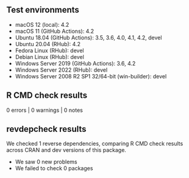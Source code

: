 ## Test environments

* macOS 12 (local): 4.2
* macOS 11 (GitHub Actions): 4.2
* Ubuntu 18.04 (GitHub Actions): 3.5, 3.6, 4.0, 4.1, 4.2, devel
* Ubuntu 20.04 (RHub): 4.2
* Fedora Linux (RHub): devel
* Debian Linux (RHub): devel
* Windows Server 2019 (GitHub Actions): 3.6, 4.2
* Windows Server 2022 (RHub): devel
* Windows Server 2008 R2 SP1 32/64-bit (win-builder): devel

## R CMD check results

0 errors | 0 warnings | 0 notes

## revdepcheck results

We checked 1 reverse dependencies, comparing R CMD check results across CRAN and dev versions of this package.

 * We saw 0 new problems
 * We failed to check 0 packages
